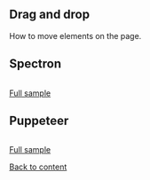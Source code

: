## Drag and drop
How to move elements on the page.

## Spectron
```javascript
```
[Full sample](../../../../sample/spectron/DragAndDrop.test.s)

## Puppeteer

```javascript
```
[Full sample](../../../../sample/puppeteer/DragAndDrop.test.s)


[Back to content](../Comparison.md)

